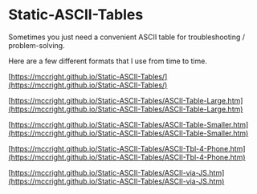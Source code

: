 # Static-ASCII-Tables

Sometimes you just need a convenient ASCII table for troubleshooting / problem-solving.  

Here are a few different formats that I use from time to time.  

[https://mccright.github.io/Static-ASCII-Tables/](https://mccright.github.io/Static-ASCII-Tables/)  

[https://mccright.github.io/Static-ASCII-Tables/ASCII-Table-Large.htm](https://mccright.github.io/Static-ASCII-Tables/ASCII-Table-Large.htm)  

[https://mccright.github.io/Static-ASCII-Tables/ASCII-Table-Smaller.htm](https://mccright.github.io/Static-ASCII-Tables/ASCII-Table-Smaller.htm)  

[https://mccright.github.io/Static-ASCII-Tables/ASCII-Tbl-4-Phone.htm](https://mccright.github.io/Static-ASCII-Tables/ASCII-Tbl-4-Phone.htm)  

[https://mccright.github.io/Static-ASCII-Tables/ASCII-via-JS.htm](https://mccright.github.io/Static-ASCII-Tables/ASCII-via-JS.htm)  
